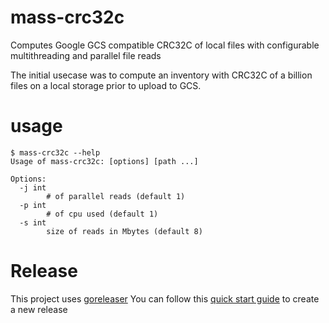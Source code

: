 # mass-crc32c
Computes Google GCS compatible CRC32C of local files with configurable multithreading and parallel file reads 

The initial usecase was to compute an inventory with CRC32C of a billion files on a local storage prior to upload to GCS.

# usage
```
$ mass-crc32c --help
Usage of mass-crc32c: [options] [path ...]

Options:
  -j int
    	# of parallel reads (default 1)
  -p int
    	# of cpu used (default 1)
  -s int
    	size of reads in Mbytes (default 8)
```

# Release
This project uses [goreleaser](https://goreleaser.com/)
You can follow this [quick start guide](https://goreleaser.com/quick-start/) to create a new release
